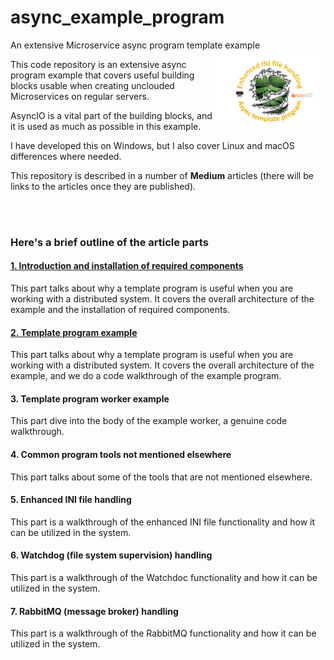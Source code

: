 # async_example_program

 An extensive Microservice async program template example
<img width="35%" align="right" src="static/async_template_prog.png" alt=""/>

This code repository is an extensive async program example that covers useful building blocks
usable when creating unclouded Microservices on regular servers.

AsyncIO is a vital part of the building blocks, and it is used as much as possible in this example.

I have developed this on Windows, but I also cover Linux and macOS differences where needed.

This repository is described in a number of **Medium** articles (there will be links to the 
articles once they are published).

<br><br>

### Here's a brief outline of the article parts

#### [1. Introduction and installation of required components](https://medium.com/@wilde.consult/async-template-program-using-watchdog-rabbitmq-ini-file-deluxe-part1-7e32abf0d417)
This part talks about why a template program is useful when you are working with a distributed system. 
It covers the overall architecture of the example and the installation of required components.

#### [2. Template program example](https://medium.com/@wilde.consult/async-template-program-using-watchdog-rabbitmq-ini-file-deluxe-part2-788042a4c8f1)
This part talks about why a template program is useful when you are working with a distributed system. 
It covers the overall architecture of the example, and we do a code walkthrough of the example program.

#### 3. Template program worker example
This part dive into the body of the example worker, a genuine code walkthrough.

#### 4. Common program tools not mentioned elsewhere
This part talks about some of the tools that are not mentioned elsewhere.

#### 5. Enhanced INI file handling
This part is a walkthrough of the enhanced INI file functionality and how it can be utilized in the system.

#### 6. Watchdog (file system supervision) handling
This part is a walkthrough of the Watchdoc functionality and how it can be utilized in the system.

#### 7. RabbitMQ (message broker) handling
This part is a walkthrough of the RabbitMQ functionality and how it can be utilized in the system. 
